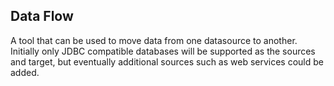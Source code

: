Data Flow
---------

A tool that can be used to move data from one datasource to another. Initially only JDBC compatible databases will be 
supported as the sources and target, but eventually additional sources such as web services could be added.